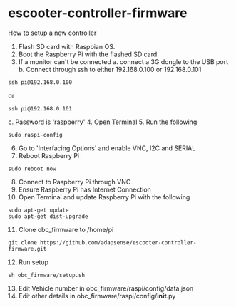 # escooter-controller-firmware

How to setup a new controller
1. Flash SD card with Raspbian OS.
2. Boot the Raspberry Pi with the flashed SD card.
3. If a monitor can't be connected
   a. connect a 3G dongle to the USB port
   b. Connect through ssh to either 192.168.0.100 or 192.168.0.101
```
ssh pi@192.168.0.100
```
   or
```
ssh pi@192.168.0.101
```
   c. Password is 'raspberry'
4. Open Terminal
5. Run the following
```
sudo raspi-config
```
6. Go to 'Interfacing Options' and enable VNC, I2C and SERIAL
7. Reboot Raspberry Pi
```
sudo reboot now
```
8. Connect to Raspberry Pi through VNC
9. Ensure Raspberry Pi has Internet Connection
10. Open Terminal and update Raspberry Pi with the following
```
sudo apt-get update
sudo apt-get dist-upgrade
```
11. Clone obc_firmware to /home/pi
```
git clone https://github.com/adapsense/escooter-controller-firmware.git
```
12. Run setup
```
sh obc_firmware/setup.sh
```
13. Edit Vehicle number in obc_firmware/raspi/config/data.json
14. Edit other details in obc_firmware/raspi/config/__init__.py
